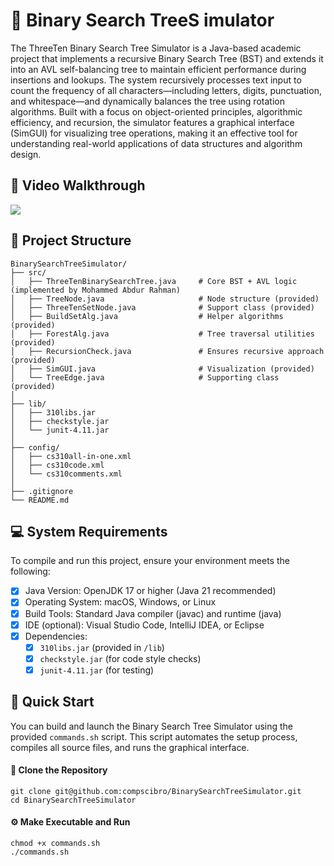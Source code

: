 # 🌳 Binary Search TreeS imulator

The ThreeTen Binary Search Tree Simulator is a Java-based academic project that implements a recursive Binary Search Tree (BST) and extends it into an AVL self-balancing tree to maintain efficient performance during insertions and lookups. The system recursively processes text input to count the frequency of all characters—including letters, digits, punctuation, and whitespace—and dynamically balances the tree using rotation algorithms. Built with a focus on object-oriented principles, algorithmic efficiency, and recursion, the simulator features a graphical interface (SimGUI) for visualizing tree operations, making it an effective tool for understanding real-world applications of data structures and algorithm design.

## 🎥 Video Walkthrough

<div>
    <a href="https://www.loom.com/share/edd6d2f747dc49b6a086e11f152d3d89"></a>
    <a href="https://www.loom.com/share/edd6d2f747dc49b6a086e11f152d3d89">
      <img style="max-width:300px;" src="https://cdn.loom.com/sessions/thumbnails/edd6d2f747dc49b6a086e11f152d3d89-910cfdecfd3476e4-full-play.gif">
    </a>
</div>

## 📁 Project Structure

```
BinarySearchTreeSimulator/
├── src/
│   ├── ThreeTenBinarySearchTree.java     # Core BST + AVL logic (implemented by Mohammed Abdur Rahman)
│   ├── TreeNode.java                     # Node structure (provided)
│   ├── ThreeTenSetNode.java              # Support class (provided)
│   ├── BuildSetAlg.java                  # Helper algorithms (provided)
│   ├── ForestAlg.java                    # Tree traversal utilities (provided)
│   ├── RecursionCheck.java               # Ensures recursive approach (provided)
│   ├── SimGUI.java                       # Visualization (provided)
│   └── TreeEdge.java                     # Supporting class (provided)
│
├── lib/
│   ├── 310libs.jar
│   ├── checkstyle.jar
│   └── junit-4.11.jar
│
├── config/
│   ├── cs310all-in-one.xml
│   ├── cs310code.xml
│   └── cs310comments.xml
│
├── .gitignore
└── README.md
```

## 💻 System Requirements

To compile and run this project, ensure your environment meets the following:
- [x] Java Version: OpenJDK 17 or higher (Java 21 recommended)
- [x] Operating System: macOS, Windows, or Linux
- [x] Build Tools: Standard Java compiler (javac) and runtime (java)
- [x] IDE (optional): Visual Studio Code, IntelliJ IDEA, or Eclipse
- [x] Dependencies:
    - [x] `310libs.jar` (provided in `/lib`)
    - [x] `checkstyle.jar` (for code style checks)
    - [x] `junit-4.11.jar` (for testing)

## 🚀 Quick Start

You can build and launch the Binary Search Tree Simulator using the provided `commands.sh` script. This script automates the setup process, compiles all source files, and runs the graphical interface.

#### 🧬 Clone the Repository

```
git clone git@github.com:compscibro/BinarySearchTreeSimulator.git
cd BinarySearchTreeSimulator
```

#### ⚙️ Make Executable and Run

```
chmod +x commands.sh
./commands.sh
```
